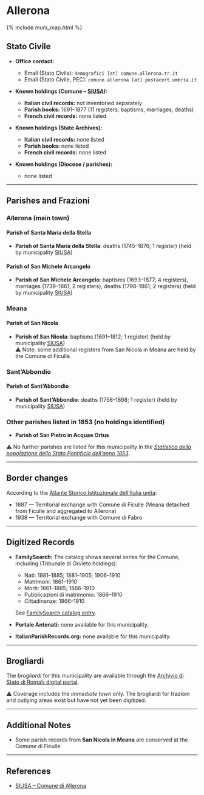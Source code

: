 # Allerona

{% include muni_map.html %}

## Stato Civile

* **Office contact:**

  * Email (Stato Civile): `demografici [at] comune.allerona.tr.it`
  * Email (Stato Civile, PEC): `comune.allerona [at] postacert.umbria.it`

* **Known holdings (Comune – [SIUSA](https://siusa-archivi.cultura.gov.it/cgi-bin/siusa/pagina.pl?TipoPag=comparc&Chiave=293181)):**

  * **Italian civil records:** not inventoried separately
  * **Parish books:** 1691–1877 (11 registers; baptisms, marriages, deaths)
  * **French civil records:** none listed

* **Known holdings (State Archives):**

  * **Italian civil records:** none listed
  * **Parish books:** none listed
  * **French civil records:** none listed

* **Known holdings (Diocese / parishes):**

  * none listed

---

## Parishes and Frazioni

### Allerona (main town)

#### Parish of Santa Maria della Stella

* **Parish of Santa Maria della Stella**: deaths (1745–1876; 1 register) (held by municipality [SIUSA](https://siusa-archivi.cultura.gov.it/cgi-bin/siusa/pagina.pl?TipoPag=comparc&Chiave=293181))

#### Parish of San Michele Arcangelo

* **Parish of San Michele Arcangelo**: baptisms (1693–1877; 4 registers), marriages (1739–1861; 2 registers), deaths (1798–1861; 2 registers) (held by municipality [SIUSA](https://siusa-archivi.cultura.gov.it/cgi-bin/siusa/pagina.pl?TipoPag=comparc&Chiave=293181))

### Meana

#### Parish of San Nicola

* **Parish of San Nicola**: baptisms (1691–1812; 1 register) (held by municipality [SIUSA](https://siusa-archivi.cultura.gov.it/cgi-bin/siusa/pagina.pl?TipoPag=comparc&Chiave=293181)) \
  ⚠️ Note: some additional registers from San Nicola in Meana are held by the Comune di Ficulle.

### Sant’Abbondio

#### Parish of Sant’Abbondio

* **Parish of Sant’Abbondio**: deaths (1758–1868; 1 register) (held by municipality [SIUSA](https://siusa-archivi.cultura.gov.it/cgi-bin/siusa/pagina.pl?TipoPag=comparc&Chiave=293181))

### Other parishes listed in 1853 (no holdings identified)

* **Parish of San Pietro in Acquae Ortus**

⚠️ No further parishes are listed for this municipality in the *[Statistica della popolazione dello Stato Pontificio dell’anno 1853](https://www.google.it/books/edition/Statistics_della_popolazione_dello_Stato/v6dCAQAAMAAJ)*.

---

## Border changes

According to the [Atlante Storico Istituzionale dell’Italia unita](http://dati.san.beniculturali.it/asi/local/detail.html?UA05131):

* 1887 — Territorial exchange with Comune di Ficulle (Meana detached from Ficulle and aggregated to Allerona)
* 1938 — Territorial exchange with Comune di Fabro

---

## Digitized Records

* **FamilySearch:** The catalog shows several series for the Comune, including (Tribunale di Orvieto holdings):

  * Nati: 1881–1885; 1881–1905; 1906–1910
  * Matrimoni: 1861–1910
  * Morti: 1861–1865; 1866–1910
  * Pubblicazioni di matrimonio: 1866–1910
  * Cittadinanze: 1866–1910

  See [FamilySearch catalog entry](https://www.familysearch.org/en/search/catalog/651906).

* **Portale Antenati:** none available for this municipality.

* **ItalianParishRecords.org:** none available for this municipality.

---

## Brogliardi

The *brogliardi* for this municipality are available through the [Archivio di Stato di Roma’s digital portal](https://imagoarchiviodistatoroma.cultura.gov.it/Gregoriano/s_brogliardi.php?Provincia=Viterbo&Denominazione=Allerona).

⚠️ Coverage includes the *immediate town* only. The brogliardi for frazioni and outlying areas exist but have not yet been digitized.

---

## Additional Notes

* Some parish records from **San Nicola in Meana** are conserved at the Comune di Ficulle.

---

## References

* [SIUSA – Comune di Allerona](https://siusa-archivi.cultura.gov.it/cgi-bin/siusa/pagina.pl?TipoPag=comparc&Chiave=293181)
